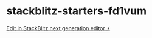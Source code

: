 # stackblitz-starters-fd1vum

[Edit in StackBlitz next generation editor ⚡️](https://stackblitz.com/~/github.com/Electro-616/stackblitz-starters-fd1vum)